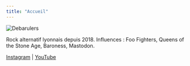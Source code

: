 ```yaml
---
title: "Accueil"
---
```


![Debarulers](/debarulers/img/debarulers.jpg)

Rock alternatif lyonnais depuis 2018. Influences : Foo Fighters, Queens of the Stone Age, Baroness, Mastodon.

[Instagram](https://instagram.com/debarulers_band) | [YouTube](https://youtube.com/@debarulers)
